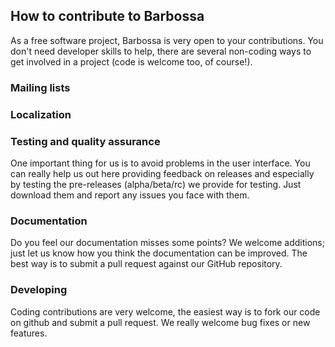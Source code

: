 ## How to contribute to Barbossa

As a free software project, Barbossa is very open to your contributions. You don't need developer 
skills to help, there are several non-coding ways to get involved in a project (code is welcome 
too, of course!).

### Mailing lists

### Localization

### Testing and quality assurance

One important thing for us is to avoid problems in the user interface. You can really help us out here
providing feedback on releases and especially by testing the pre-releases (alpha/beta/rc) we provide
for testing. Just download them and report any issues you face with them.

### Documentation

Do you feel our documentation misses some points? We welcome additions; just let us know how you think 
the documentation can be improved. The best way is to submit a pull request against our GitHub
repository.

### Developing

Coding contributions are very welcome, the easiest way is to fork our code on github and submit a
pull request. We really welcome bug fixes or new features.

